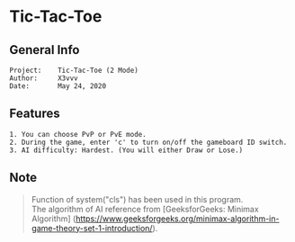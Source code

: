 # Tic-Tac-Toe

## General Info
    Project:    Tic-Tac-Toe (2 Mode)
    Author:     X3vvv
    Date:       May 24, 2020
    
    
## Features
    1. You can choose PvP or PvE mode.
    2. During the game, enter 'c' to turn on/off the gameboard ID switch.
    3. AI difficulty: Hardest. (You will either Draw or Lose.)
    
## Note
> Function of system("cls") has been used in this program.  
> The algorithm of AI reference from [GeeksforGeeks: Minimax Algorithm]
(https://www.geeksforgeeks.org/minimax-algorithm-in-game-theory-set-1-introduction/).
